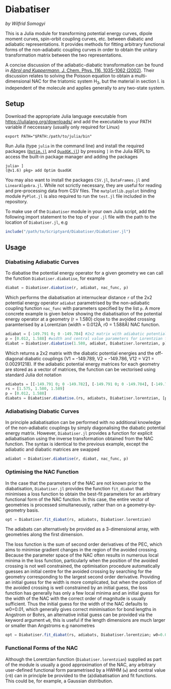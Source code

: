 # Diabatiser
_by Wilfrid Somogyi_

This is a Julia module for transforming potential energy curves, dipole moment curves, spin-orbit coupling curves, etc. between diabatic and adiabatic representations. It provides methods for fitting arbitrary functional forms of the non-adiabatic coupling curves in order to obtain the unitary transformation matrix between the two representations.

A concise discussion of the adiabatic-diabatic transformation can be found in [_Abrol and Kuppermann_, J. Chem. Phys. 116, 1035-1062 (2002)](https://doi.org/10.1063/1.1419257). Their discussion relates to solving the Poisson equation to obtain a multi-dimensional NAC for the triatomic system H<sub>3</sub>, but the material in section I. is independent of the molecule and applies generally to any two-state system.

## Setup

Download the appropriate Julia language executable from https://julialang.org/downloads/ and add the executable to your PATH variable if neccessary (usually only required for Linux)

```
export PATH="$PATH:/path/to/julia/bin"
```

Run Julia (type `julia` in the command line) and install the required packages ([`Optim.jl`](https://github.com/JuliaNLSolvers/Optim.jl) and [`QuadGK.jl`](https://github.com/JuliaMath/QuadGK.jl)) by pressing `]` in the Julia REPL to access the built-in package manager and adding the packages

```
julia> ]
(@v1.6) pkg> add Optim QuadGK
```

You may also want to install the packages `CSV.jl`, `DataFrames.jl` and `LinearAlgebra.jl`. While not scrictly necessary, they are useful for reading and pre-processing data from CSV files. The `matplotlib.pyplot` binding module `PyPlot.jl` is also required to run the `test.jl` file included in the repository.

To make use of the `Diabatiser` module in your own Julia script, add the following import statement to the top of your `.jl` file with the path to the location of `Diabatiser.jl`, e.g

```julia
include("/path/to/Scriptyard/Diabatiser/Diabatiser.jl")
```

## Usage

### Diabatising Adiabatic Curves

To diabatise the potential energy operator for a given geometry we can call the function `Diabatiser.diabatise`, for example

```julia
diabat = Diabatiser.diabatise(r, adiabat, nac_func, p)
```

Which performs the diabatisation at internuclear distance `r` of the 2x2 potential energy operator `adiabat` parametrised by the non-adiabatic coupling function `nac_func` with parameters specified by the list `p`. A more concrete example is given below showing the diabatisation of the potential energy operator at a geometry (r = 1.580) close to the avoided crossing paramterised by a Lorentzian (width = 0.012Å, r0 = 1.588Å) NAC function.

```julia
adiabat = [-149.791 0; 0 -149.784] #2x2 matrix with adiabatic potential energies on the diagonal
p = [0.012, 1.588] #width and central value parameters for Lorentzian function
diabat = Diabatiser.diabatise(1.580, adiabat, Diabatiser.lorentzian, p)
```

Which returns a 2x2 matrix with the diabatic potential energies and the off-diagonal diabatic couplings (V1 = -149.789, V2 = -149.786, V12 = V21 = 0.00291218). If the adiabatic potential energy matrices for each geometry are stored as a vector of matrices, the function can be vectorised using standard Julia dot notation

```julia
adiabats = [[-149.791 0; 0 -149.782], [-149.791 0; 0 -149.784], [-149.792 0; 0 -149.786]]
rs = [1.575, 1.580, 1.589]
p = [0.012, 1.588]
diabats = Diabatiser.diabatise.(rs, adiabats, Diabatiser.lorentzian, [p for i=1:length(adiabats)])
```

### Adiabatising Diabatic Curves

In principle adiabatisation can be performed with no additional knowledge of the non-adiabatic couplings by simply diagonalising the diabatic potential energy matrix. However, `Diabatiser.jl` provides a function for explicit adiabatisation using the inverse transformation obtained from the NAC function. The syntax is identical to the previous example, except the adiabatic and diabatic matrices are swapped

```julia
adiabat = Diabatiser.diabatise(r, diabat, nac_func, p)
```

### Optimising the NAC Function

In the case that the parameters of the NAC are not known prior to the diabatisation, `Diabatiser.jl` provides the function `fit_diabat` that minimises a loss function to obtain the best-fit parameters for an arbitrary functional form of the NAC function. In this case, the entire vector of geometries is processed simultaneously, rather than on a geometry-by-geometry basis.

```julia
opt = Diabatiser.fit_diabat(rs, adiabats, Diabatiser.lorentzian)
```

The adiabats can alternatively be provided as a 3-dimensional array, with geometries along the first dimension. 

The loss function is the sum of second order derivatives of the PEC, which aims to minimise gradient changes in the region of the avoided crossing. Because the parameter space of the NAC often results in numerous local minima in the loss function, particularly when the position of the avoided crossing is not well constrained, the optimisation procedure automatically guesses an initial centre for the avoided crossing by searching for the geometry corresponding to the largest second order derivative. Providing an initial guess for the width is more complicated, but when the position of the avoided crossing is well constrained by an initial guess, the loss function has generally has only a few local minima and an initial guess for the width of the NAC with the correct order of magnitude is usually sufficient. Thus the initial guess for the width of the NAC defaults to w0=0.01, which generally gives correct minimisation for bond lengths in Angstrom or Bohrs, an alternative initial guess can be provided via the keyword argument `w0`, this is useful if the length dimensions are much larger or smaller than Angstroms e.g nanometres

```julia
opt = Diabatiser.fit_diabat(rs, adiabats, Diabatiser.lorentzian; w0=0.001)
```

### Functional Forms of the NAC

Although the Lorentzian function (`Diabatiser.lorentzian`) supplied as part of the module is usually a good approximation of the NAC, any arbitrary user-defined functional form parametrised by a HWHM (`w`) and central value (`r0`) can in principle be provided to the (a)diabatisation and fit functions. This could be, for example, a Gaussian distribution.


